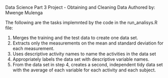 Data Science Part 3 Project  - Obtaining and Cleaning Data
Authored by: Mwenge Mulenga

The following are the tasks implemnted by the code in the run_analisys.R file:
1. Merges the training and the test data to create one data set.
2. Extracts only the measurements on the mean and standard deviation for each measurement.
3. Uses descriptive activity names to name the activities in the data set
4. Appropriately labels the data set with descriptive variable names.
5. From the data set in step 4, creates a second, independent tidy data set with the average of each variable for each activity and each subject.

